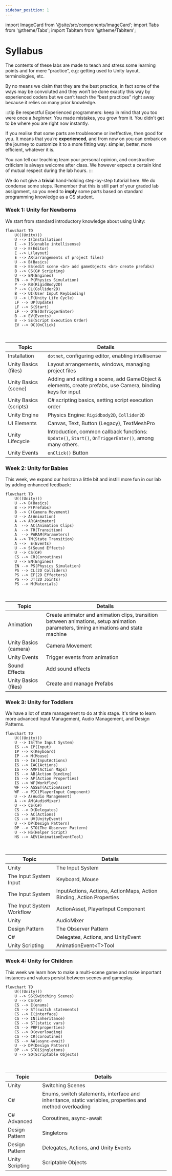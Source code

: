```yaml
---
sidebar_position: 1
---
```


import ImageCard from '@site/src/components/ImageCard';
import Tabs from '@theme/Tabs';
import TabItem from '@theme/TabItem';

# Syllabus

The contents of these labs are made to teach and stress some learning points and for mere “practice”, e.g: getting used to Unity layout, terminologies, etc.

By no means we claim that they are the best practice, in fact some of the ways may be convoluted and they won’t be done exactly this way by experienced coders but we can’t teach the “best practices” right away because it relies on many prior knowledge.

:::tip Be respectful
Experienced programmers: keep in mind that you too were once a _beginner_. You made mistakes, you grow from it. You didn't get to be where you are right now instantly.

If you realise that some parts are troublesome or ineffective, then good for you. It means that you’re **experienced**, and from now on you can embark on the journey to customize it to a more fitting way: simpler, better, more efficient, whatever it is.

You can tell our teaching team your personal opinion, and constructive criticism is always welcome after class. We however expect a certain kind of mutual respect during the lab hours.
:::

We do not give a **trivial** hand-holding step-by-step tutorial here. We do condense some steps. Remember that this is still part of your graded lab assignment, so you need to **imply** some parts based on standard programming knowledge as a CS student.

### Week 1: Unity for Newborns

We start from standard <span className="orange-bold">introductory knowledge</span> about using Unity:

```mermaid
flowchart TD
    U(((Unity)))
    U --> I(Installation)
    I --> IS(enable intellisense)
    U --> E(Editor)
    E --> L(layout)
    E --> AR(arrangements of project files)
    U --> B(Basics)
    B --> ES(edit scene <br> add gameObjects <br> create prefabs)
    B --> CS(C# Scripting)
    U --> EN(Engines)
    EN --> P(Physics Simulation)
    P --> RB(RigidBody2D)
    P --> CL(Collider2D)
    B --> UI(User Input Keybinding)
    U --> LF(Unity Life Cycle)
    LF --> UP(Update)
    LF --> S(Start)
    LF --> OTE(OnTriggerEnter)
    B --> EV(Events)
    B --> SE(Script Execution Order)
    EV --> OC(OnClick)
```

<br/>

| Topic                  | Details                                                                                                   |
| ---------------------- | --------------------------------------------------------------------------------------------------------- |
| Installation           | `dotnet`, configuring editor, enabling intellisense                                                       |
| Unity Basics (files)   | Layout arrangements, windows, managing project files                                                      |
| Unity Basics (scene)   | Adding and editing a scene, add GameObject & elements, create prefabs, use Camera, binding keys for input |
| Unity Basics (scripts) | C# scripting basics, setting script execution order                                                       |
| Unity Engine           | Physics Engine: `Rigidbody2D`, `Collider2D`                                                               |
| UI Elements            | Canvas, Text, Button (Legacy), TextMeshPro                                                                |
| Unity Lifecycle        | Introduction, common callback functions: `Update()`, `Start()`, `OnTriggerEnter()`, among many others.    |
| Unity Events           | `onClick()` Button                                                                                        |

### Week 2: Unity for Babies

This week, we expand our horizon a little bit and instill more fun in our lab by adding enhanced <span className="orange-bold">feedback</span>:

```mermaid
flowchart TD
    U(((Unity)))
    U --> B(Basics)
    B --> P(Prefabs)
    B --> C(Camera Movement)
    U --> A(Animation)
    A --> AR(Animator)
    A  --> AC(Animation Clips)
    A  --> TR(Transition)
    A  --> PARAM(Parameters)
    A --> TM(State Transition)
    A -->  E(Events)
    U --> S(Sound Effects)
    U --> CS(C#)
    CS --> CR(Coroutines)
    U --> EN(Engines)
    EN --> PS(Physics Simulation)
    PS --> CL(2D Colliders)
    PS --> EF(2D Effectors)
    PS --> JT(2D Joints)
    PS --> M(Materials)
```

<br/>

| Topic                 | Details                                                                                                                             |
| --------------------- | ----------------------------------------------------------------------------------------------------------------------------------- |
| Animation             | Create animator and animation clips, transition between animations, setup animation parameters, timing animations and state machine |
| Unity Basics (camera) | Camera Movement                                                                                                                     |
| Unity Events          | Trigger events from animation                                                                                                       |
| Sound Effects         | Add sound effects                                                                                                                   |
| Unity Basics (files)  | Create and manage Prefabs                                                                                                           |

### Week 3: Unity for Toddlers

We have a lot of state management to do at this stage. It's time to learn more advanced <span className="orange-bold">Input Management</span>, <span className="orange-bold">Audio Management</span>, and <span className="orange-bold">Design Patterns</span>.

```mermaid
flowchart TD
    U(((Unity)))
    U --> IS(The Input System)
    IS --> IP(Input)
    IP --> K(Keyboard)
    IP --> M(Mouse)
    IS --> IA(InputActions)
    IS --> IAC(Actions)
    IS --> AMP(Action Maps)
    IS --> AB(Action Binding)
    IS --> AP(Action Properties)
    IS --> WF(Workflow)
    WF --> ASSET(ActionAsset)
    WF --> PIC(PlayerInput Component)
    U --> A(Audio Management)
    A --> AM(AudioMixer)
    U --> CS(C#)
    CS --> D(Delegates)
    CS --> AC(Actions)
    CS --> UV(UnityEvent)
    U --> DP(Design Pattern)
    DP --> STO(The Observer Pattern)
    U --> HS(Helper Script)
    HS --> AEV(AnimationEventTool)
```

<br/>

| Topic                     | Details                                                              |
| ------------------------- | -------------------------------------------------------------------- |
| Unity                     | The Input System                                                     |
| The Input System Input    | Keyboard, Mouse                                                      |
| The Input System          | InputActions, Actions, ActionMaps, Action Binding, Action Properties |
| The Input System Workflow | ActionAsset, PlayerInput Component                                   |
| Unity                     | AudioMixer                                                           |
| Design Pattern            | The Observer Pattern                                                 |
| C#                        | Delegates, Actions, and UnityEvent                                   |
| Unity Scripting           | AnimationEvent\<T\>Tool                                              |

### Week 4: Unity for Children

This week we learn how to make a multi-scene game and make important instances and values <span className="orange-bold">persist</span> between scenes and gameplay.

```mermaid
flowchart TD
    U(((Unity)))
    U --> SS(Switching Scenes)
    U --> CS(C#)
    CS --> E(enums)
    CS --> ST(switch statements)
    CS --> I(interface)
    CS --> IN(inheritance)
    CS --> ST(static vars)
    CS --> PRP(properties)
    CS --> O(overloading)
    CS --> CR(coroutines)
    CS --> AW(async-await)
    U --> DP(Design Pattern)
    DP --> STO(Singletons)
    U --> SO(Scriptable Objects)
```

<br/>

| Topic           | Details                                                                                                  |
| --------------- | -------------------------------------------------------------------------------------------------------- |
| Unity           | Switching Scenes                                                                                         |
| C#              | Enums, switch statements, interface and inheritance, static variables, properties and method overloading |
| C# Advanced     | Coroutines, async-await                                                                                  |
| Design Pattern  | Singletons                                                                                               |
| Design Pattern  | Delegates, Actions, and Unity Events                                                                     |
| Unity Scripting | Scriptable Objects                                                                                       |
